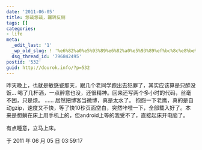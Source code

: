 ```yaml
---
date: '2011-06-05'
title: 悠哉悠哉，辗转反侧
tags: []
categories:
- life
meta:
  _edit_last: '1'
  _wp_old_slug: ! '%e6%82%a0%e5%93%89%e6%82%a0%e5%93%89%ef%bc%8c%e8%be%97%e8%bd%ac%e5%8f%8d%e4%be%a7'
  dsq_thread_id: '796842495'
postid: '532'
guid: http://dourok.info/?p=532
---
```

昨天晚上，也就是敏感瓷那天，跟几个老同学跑出去犯罪了，其实应该算是只醉没饭…
喝了几杯酒，一点醉意也没，还很精神。回来还写两个多小时的代码，丝毫不困，只是烦。
…… 居然把博客当微博，真是太水了。
抱怨一下老鹰，真的是自动gzip，速度又不快，等了快10秒页面空白，突然咔噔一下，全部载入好了。本来是想躺在床上用手机上的，但android上等的我受不了，直接起床开电脑了。

有点睡意，立马上床。

于 2011 年 06 月 05 日 03:59:17
